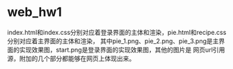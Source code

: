 # web_hw1
index.html和index.css分别对应着登录界面的主体和渲染，pie.html和recipe.css分别对应着主界面的主体和渲染，
其中pie_1.png、pie_2.png、pie_3.png是主界面的实现效果图，start.png是登录界面的实现效果图，其他的图片是
网页url引用源，附加的几个部分都能够在网页上体现出来。
